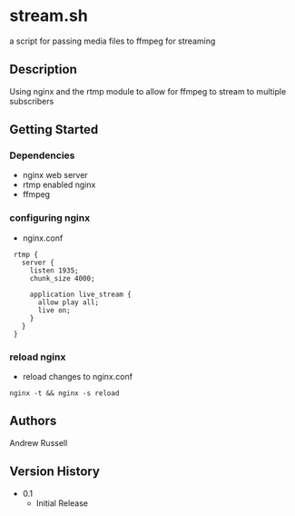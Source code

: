 # stream.sh

a script for passing media files to ffmpeg for streaming

## Description

Using nginx and the rtmp module to allow for ffmpeg to stream to multiple subscribers

## Getting Started

### Dependencies

* nginx web server
* rtmp enabled nginx
* ffmpeg

### configuring nginx

* nginx.conf
```
 rtmp {
   server {
     listen 1935;
     chunk_size 4000;

     application live_stream {
       allow play all;
       live on;
     }
   }
 }
```

### reload nginx

* reload changes to nginx.conf
```
nginx -t && nginx -s reload
```

## Authors

Andrew Russell

## Version History

* 0.1
    * Initial Release
